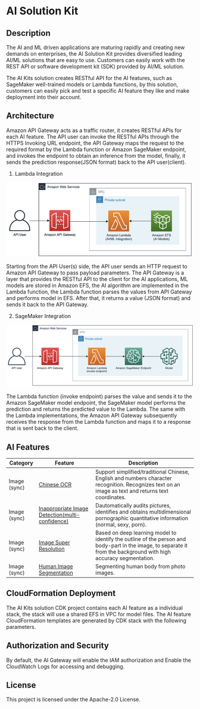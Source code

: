 # AI Solution Kit

## Description
The AI and ML driven applications are maturing rapidly and creating new demands on enterprises, the AI Solution Kit provides diversified leading AI/ML solutions that are easy to use. Customers can easily work with the REST API or software development kit (SDK) provided by AI/ML solution.
 
The AI Kits solution creates RESTful API for the AI features, such as SageMaker well-trained models or Lambda functions, by this solution, customers can easily pick and test a specific AI feature they like and make deployment into their account.

## Architecture


Amazon API Gateway acts as a traffic router, it creates RESTful APIs for each AI feature. The API user can invoke the RESTful APIs through the HTTPS Invoking URL endpoint, the API Gateway maps the request to the required format by the Lambda function or Amazon SageMaker endpoint, and invokes the endpoint to obtain an inference from the model, finally, it sends the prediction response(JSON format) back to the API user(client).

1. Lambda Integration

![Architecture](docs/zh/images/arch-lambda.png)

Starting from the API User(s) side, the API user sends an HTTP request to Amazon API Gateway to pass payload parameters. The API Gateway is a layer that provides the RESTful API to the client for the AI applications, ML models are stored in Amazon EFS, the AI algorithm are implemented in the Lambda function, the Lambda function parses the values from API Gateway and performs model in EFS. After that, it returns a value (JSON format) and sends it back to the API Gateway.

2. SageMaker Integration

![Architecture](docs/zh/images/arch-sagemaker.png)

The Lambda function (invoke endpoint) parses the value and sends it to the Amazon SageMaker model endpoint, the SageMaker model performs the prediction and returns the predicted value to the Lambda. The same with the Lambda implementations, the Amazon API Gateway subsequently receives the response from the Lambda function and maps it to a response that is sent back to the client.

## AI Features

| **Category**	| **Feature**  | **Description**  |
|---------------|--------------|------------------|
|Image (sync)	|[Chinese OCR](source/infer-ocr/README.md) |Support simplified/traditional Chinese, English and numbers character recognition. Recognizes text on an image as text and returns text coordinates.|
|Image (sync)	|[Inappropriate Image Detection(multi-confidence)](source/porn-image/README.md) |Dautomatically audits pictures, identifies and obtains multidimensional pornographic quantitative information (normal, sexy, porn).|
|Image (sync)	|[Image Super Resolution](source/super-resolution/README.md)	|Based on deep learning model to identify the outline of the person and body-part in the image, to separate it from the background with high accuracy segmentation.|
|Image (sync)	|[Human Image Segmentation](source/human-seg/README.md) | Segmenting human body from photo images.|

## CloudFormation Deployment

The AI Kits solution CDK project contains each AI feature as a individual stack, the stack will use a shared EFS in VPC for model files. The AI feature CloudFormation templates are generated by CDK stack with the following parameters.

## Authorization and Security

By default, the AI Gateway will enable the IAM authorization and Enable the CloudWatch Logs for accessing and debugging.

## License
This project is licensed under the Apache-2.0 License.
